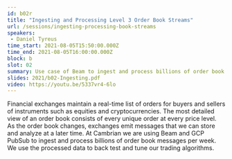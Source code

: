 ```yaml
---
id: b02r
title: "Ingesting and Processing Level 3 Order Book Streams"
url: /sessions/ingesting-processing-book-streams
speakers:
 - Daniel Tyreus
time_start: 2021-08-05T15:50:00.000Z
time_end: 2021-08-05T16:00:00.000Z
block: b
slot: 02
summary: Use case of Beam to ingest and process billions of order book messages for cryptocurrency.
slides: 2021/b02-Ingesting.pdf
video: https://youtu.be/5337vr4-6lo
---
```


Financial exchanges maintain a real-time list of orders for buyers and sellers of instruments such as equities and cryptocurrencies. The most detailed view of an order book consists of every unique order at every price level. As the order book changes, exchanges emit messages that we can store and analyze at a later time. At Cambrian we are using Beam and GCP PubSub to ingest and process billions of order book messages per week. We use the processed data to back test and tune our trading algorithms.
